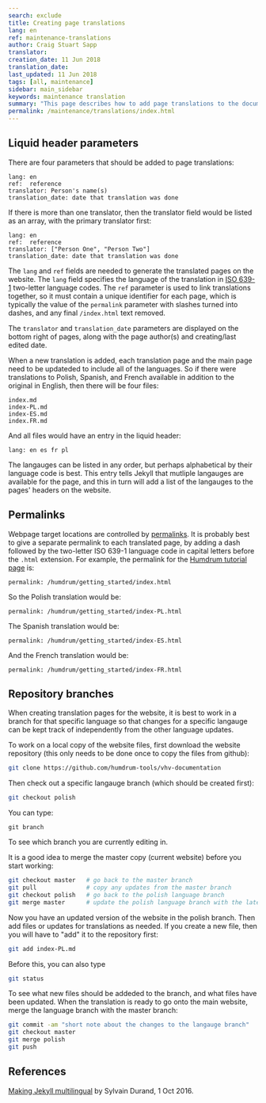 ```yaml
---
search: exclude
title: Creating page translations
lang: en
ref: maintenance-translations
author: Craig Stuart Sapp
translator: 
creation_date: 11 Jun 2018
translation_date: 
last_updated: 11 Jun 2018
tags: [all, maintenance]
sidebar: main_sidebar
keywords: maintenance translation 
summary: "This page describes how to add page translations to the documentation."
permalink: /maintenance/translations/index.html
---
```



## Liquid header parameters ##

There are four parameters that should be added to page translations:

```
lang: en
ref:  reference
translator: Person's name(s)
translation_date: date that translation was done
```

If there is more than one translator, then the translator field
would be listed as an array, with the primary translator first:

```
lang: en
ref:  reference
translator: ["Person One", "Person Two"]
translation_date: date that translation was done
```

The `lang` and `ref` fields are needed to generate the translated pages 
on the website.  The `lang` field specifies the language of the translation
in [ISO 639-1](https://www.loc.gov/standards/iso639-2/php/code_list.php)
two-letter language codes.  The `ref` parameter is used to link translations
together, so it must contain a unique identifier for each page, which is
typically the value of the `permalink` parameter with slashes turned into
dashes, and any final `/index.html` text removed.

The `translator` and `translation_date` parameters are displayed on the
bottom right of pages, along with the page author(s) and creating/last edited
date.

When a new translation is added, each translation page and the main page need
to be updateded to include all of the languages.  So if there were translations
to Polish, Spanish, and French available in addition to the original in English,
then there will be four files:

```
index.md
index-PL.md
index-ES.md
index.FR.md
```

And all files would have an entry in the liquid header:

```
lang: en es fr pl
```

The langauges can be listed in any order, but perhaps alphabetical by their
language code is best.  This entry tells Jekyll that mutliple langauges are 
available for the page, and this in turn will add a list of the langauges
to the pages' headers on the website.

## Permalinks ##

Webpage target locations are controlled by
[permalinks](https://jekyllrb.com/docs/permalinks).  It is probably
best to give a separate permalink to each translated page, by adding a
dash followed by the two-letter ISO 639-1 language code in 
capital letters before the `.html` extension.  For example, the 
permalink for the 
[Humdrum tutorial page](https://raw.githubusercontent.com/humdrum-tools/vhv-documentation/gh-pages/humdrum/getting_started/index.md) is:

```
permalink: /humdrum/getting_started/index.html
```

So the Polish translation would be:

```
permalink: /humdrum/getting_started/index-PL.html
```

The Spanish translation would be:

```
permalink: /humdrum/getting_started/index-ES.html
```

And the French translation would be:

```
permalink: /humdrum/getting_started/index-FR.html
```

## Repository branches ##

When creating translation pages for the website, it is best to work in a
branch for that specific language so that changes for a specific langauge
can be kept track of independently from the other language updates.

To work on a local copy of the website files, first download the
website repository (this only needs to be done once to copy the
files from github):

```bash
git clone https://github.com/humdrum-tools/vhv-documentation
```

Then check out a specific langauge branch (which should be created first):

```bash
git checkout polish
```

You can type:

```
git branch
```

To see which branch you are currently editing in.

It is a good idea to merge the master copy (current website) before you start
working:

```bash
git checkout master   # go back to the master branch
git pull              # copy any updates from the master branch
git checkout polish   # go back to the polish language branch
git merge master      # update the polish language branch with the latest copy of the website
```

Now you have an updated version of the website in the polish branch.  Then add 
files or updates for translations as needed.  If you create a new file, then you
will have to "add" it to the repository first:

```bash
git add index-PL.md
```

Before this, you can also type

```bash
git status
```

To see what new files should be addeded to the branch, and what
files have been updated.  When the translation is ready to go onto
the main website, merge the language branch with the master branch:

```bash
git commit -am "short note about the changes to the langauge branch"
git checkout master
git merge polish
git push
```


## References ##

[Making Jekyll multilingual](https://www.sylvaindurand.org/making-jekyll-multilingual) by Sylvain Durand, 1 Oct 2016.


